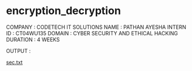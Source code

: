 # encryption_decryption
COMPANY : CODETECH IT SOLUTIONS
NAME : PATHAN AYESHA
INTERN ID : CT04WU135
DOMAIN : CYBER SECURITY AND ETHICAL HACKING 
DURATION : 4 WEEKS

OUTPUT :

[sec.txt](https://github.com/user-attachments/files/19248973/sec.txt)
